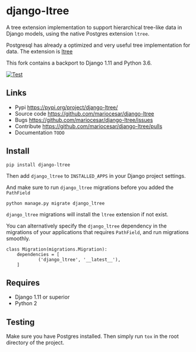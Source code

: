 # django-ltree

A tree extension implementation to support hierarchical tree-like data in Django models,
using the native Postgres extension `ltree`.

Postgresql has already a optimized and very useful tree implementation for data.
The extension is [ltree](https://www.postgresql.org/docs/9.6/static/ltree.html)

This fork contains a backport to Django 1.11 and Python 3.6.

[![Test](https://github.com/mariocesar/django-ltree/actions/workflows/test.yml/badge.svg)](https://github.com/mariocesar/django-ltree/actions/workflows/test.yml)


## Links

 - Pypi https://pypi.org/project/django-ltree/
 - Source code https://github.com/mariocesar/django-ltree
 - Bugs https://github.com/mariocesar/django-ltree/issues
 - Contribute https://github.com/mariocesar/django-ltree/pulls
 - Documentation `TODO`

## Install

```
pip install django-ltree
```

Then add `django_ltree` to `INSTALLED_APPS` in your Django project settings.

And make sure to run `django_ltree` migrations before you added the `PathField`

```
python manage.py migrate django_ltree
```

`django_ltree` migrations will install the `ltree` extension if not exist.

You can alternatively specify the `django_ltree` dependency in the migrations of
your applications that requires `PathField`, and run migrations smoothly.

```
class Migration(migrations.Migration):
    dependencies = [
            ('django_ltree', '__latest__'),
    ]
```

## Requires

- Django 1.11 or superior
- Python 2

## Testing

Make sure you have Postgres installed. Then simply run `tox` in the root directory of the project.
